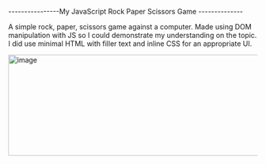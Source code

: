 ----------------My JavaScript Rock Paper Scissors Game --------------

A simple rock, paper, scissors game against a computer. Made using DOM manipulation with JS so I could demonstrate my understanding on the topic. I did use minimal HTML with filler text and inline CSS for an appropriate UI.

<img width="1905" height="204" alt="image" src="https://github.com/user-attachments/assets/59035f5a-3dd8-4dfa-ad55-e47d7612b662" />
